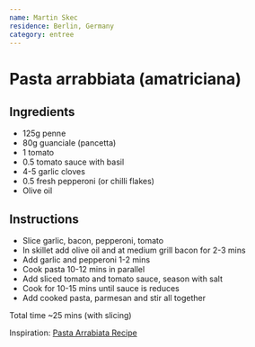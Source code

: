 ```yaml
---
name: Martin Skec
residence: Berlin, Germany
category: entree
---
```


# Pasta arrabbiata (amatriciana)

## Ingredients 
* 125g penne
* 80g guanciale (pancetta)
* 1 tomato
* 0.5 tomato sauce with basil
* 4-5 garlic cloves
* 0.5 fresh pepperoni (or chilli flakes)
* Olive oil

## Instructions
* Slice garlic, bacon, pepperoni, tomato
* In skillet add olive oil and at medium grill bacon for 2-3 mins
* Add garlic and pepperoni 1-2 mins
* Cook pasta 10-12 mins in parallel
* Add sliced tomato and tomato sauce, season with salt
* Cook for 10-15 mins until sauce is reduces
* Add cooked pasta, parmesan and stir all together 

Total time ~25 mins (with slicing)

Inspiration: [Pasta Arrabiata Recipe](https://www.youtube.com/watch?v=XHKAWWnw4aQ)
